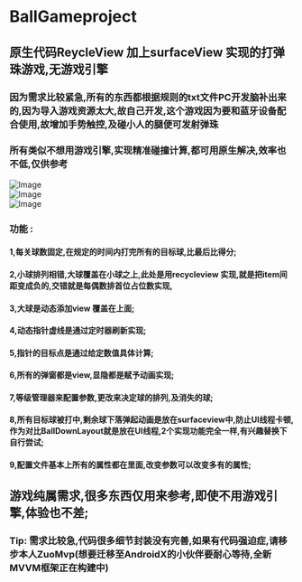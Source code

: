 # BallGameproject
## 原生代码ReycleView 加上surfaceView 实现的打弹珠游戏,无游戏引擎 
###  因为需求比较紧急,所有的东西都根据规则的txt文件PC开发脑补出来的,因为导入游戏资源太大,故自己开发,这个游戏因为要和蓝牙设备配合使用,故增加手势触控,及碰小人的腿便可发射弹珠  
###  所有类似不想用游戏引擎,实现精准碰撞计算,都可用原生解决,效率也不低,仅供参考  
![Image](http://rightinhome.oss-cn-hangzhou.aliyuncs.com/TestObjectFiles/TestObjectFiles/285jgA1BaVJIwsMETYxWpSd7iP6XcNFh/56709279964426783120200515100406.jpg)  
![Image](http://rightinhome.oss-cn-hangzhou.aliyuncs.com/TestObjectFiles/TestObjectFiles/285jgA1BaVJIwsMETYxWpSd7iP6XcNFh/51305929437240563620200515100407.jpg)  
![Image](http://rightinhome.oss-cn-hangzhou.aliyuncs.com/TestObjectFiles/TestObjectFiles/285jgA1BaVJIwsMETYxWpSd7iP6XcNFh/98374828826844835220200515100408.jpg)
  
### 功能 :
#### 1,每关球数固定,在规定的时间内打完所有的目标球,比最后比得分;
#### 2,小球排列相错,大球覆盖在小球之上,此处是用recycleview 实现,就是把item间距变成负的,交错就是每偶数排首位占位数实现,
#### 3,大球是动态添加view 覆盖在上面;
#### 4,动态指针虚线是通过定时器刷新实现;
#### 5,指针的目标点是通过给定数值具体计算;
#### 6,所有的弹窗都是view,显隐都是赋予动画实现;
#### 7,等级管理器来配置参数,更改来决定球的排列,及消失的球;
#### 8,所有目标球被打中,剩余球下落弹起动画是放在surfaceview中,防止UI线程卡顿, 作为对比BallDownLayout就是放在UI线程,2个实现功能完全一样,有兴趣替换下自行尝试;
#### 9,配置文件基本上所有的属性都在里面,改变参数可以改变多有的属性;

## 游戏纯属需求,很多东西仅用来参考,即使不用游戏引擎,体验也不差;
### Tip: 需求比较急,代码很多细节封装没有完善,如果有代码强迫症,请移步本人ZuoMvp(想要迁移至AndroidX的小伙伴要耐心等待,全新MVVM框架正在构建中)
